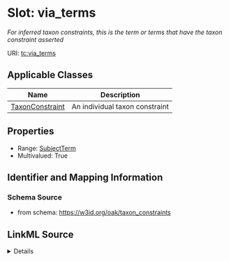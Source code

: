 # Slot: via_terms
_For inferred taxon constraints, this is the term or terms that have the taxon constraint asserted_


URI: [tc:via_terms](https://w3id.org/linkml/taxon_constraints/via_terms)



<!-- no inheritance hierarchy -->




## Applicable Classes

| Name | Description |
| --- | --- |
[TaxonConstraint](TaxonConstraint.md) | An individual taxon constraint






## Properties

* Range: [SubjectTerm](SubjectTerm.md)
* Multivalued: True








## Identifier and Mapping Information







### Schema Source


* from schema: https://w3id.org/oak/taxon_constraints




## LinkML Source

<details>
```yaml
name: via_terms
description: For inferred taxon constraints, this is the term or terms that have the
  taxon constraint asserted
from_schema: https://w3id.org/oak/taxon_constraints
rank: 1000
multivalued: true
alias: via_terms
owner: TaxonConstraint
domain_of:
- TaxonConstraint
range: SubjectTerm
inlined: true
inlined_as_list: true

```
</details>